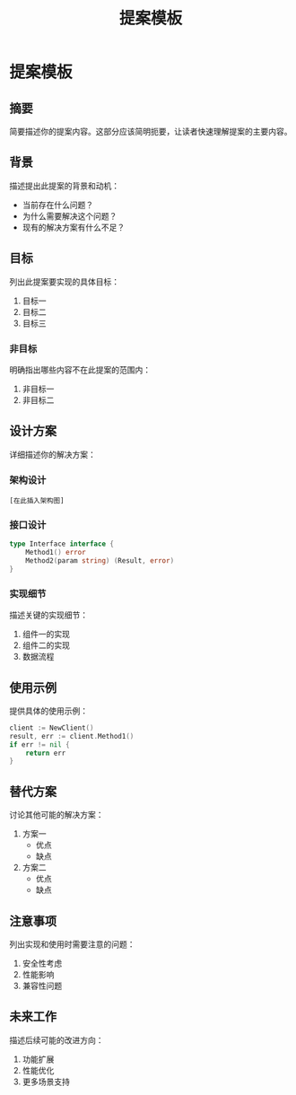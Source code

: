 ﻿---
title: 提案模板
authors:
- "@your-github-handle"
reviewers:
- "@robot"
- TBD
approvers:
- "@robot"
- TBD
creation-date: 2024-01-15
---

# 提案模板

## 摘要

简要描述你的提案内容。这部分应该简明扼要，让读者快速理解提案的主要内容。

## 背景

描述提出此提案的背景和动机：
- 当前存在什么问题？
- 为什么需要解决这个问题？
- 现有的解决方案有什么不足？

## 目标

列出此提案要实现的具体目标：

1. 目标一
2. 目标二
3. 目标三

### 非目标

明确指出哪些内容不在此提案的范围内：

1. 非目标一
2. 非目标二

## 设计方案

详细描述你的解决方案：

### 架构设计

```
[在此插入架构图]
```

### 接口设计

```go
type Interface interface {
    Method1() error
    Method2(param string) (Result, error)
}
```

### 实现细节

描述关键的实现细节：

1. 组件一的实现
2. 组件二的实现
3. 数据流程

## 使用示例

提供具体的使用示例：

```go
client := NewClient()
result, err := client.Method1()
if err != nil {
    return err
}
```

## 替代方案

讨论其他可能的解决方案：

1. 方案一
   - 优点
   - 缺点
2. 方案二
   - 优点
   - 缺点

## 注意事项

列出实现和使用时需要注意的问题：

1. 安全性考虑
2. 性能影响
3. 兼容性问题

## 未来工作

描述后续可能的改进方向：

1. 功能扩展
2. 性能优化
3. 更多场景支持
